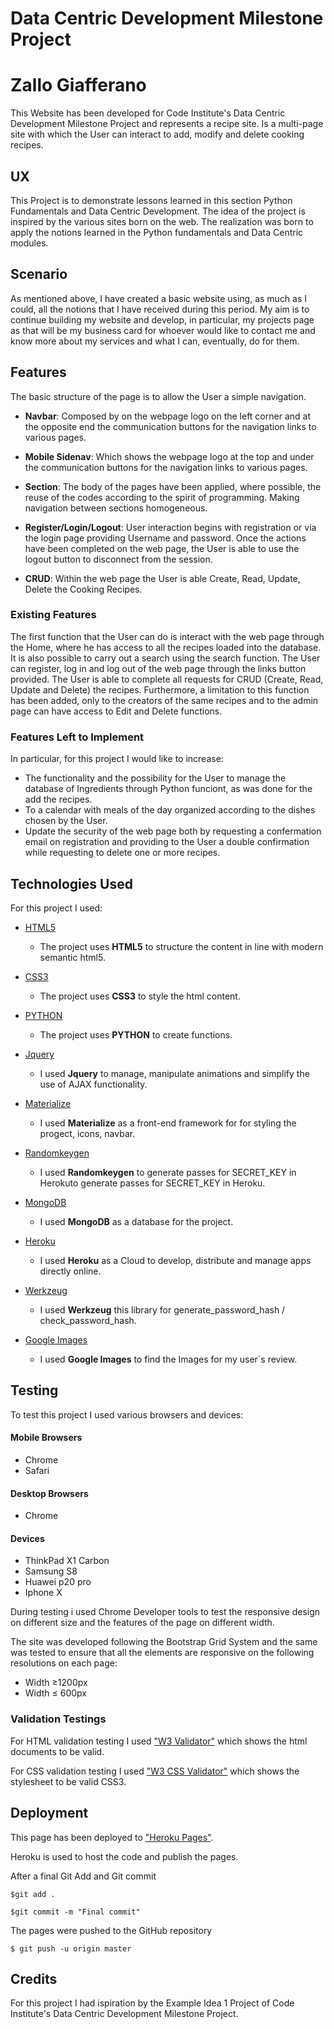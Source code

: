 # Data Centric Development Milestone Project
# Zallo Giafferano

This Website has been developed for Code Institute's Data Centric Development Milestone Project and represents a recipe site. Is a multi-page site with which the User can interact to add, modify and delete cooking recipes.

## UX

This Project is to demonstrate lessons learned in this section Python Fundamentals and Data Centric Development.
The idea of the project is inspired by the various sites born on the web.
The realization was born to apply the notions learned in the Python fundamentals and Data Centric modules.

## Scenario

As mentioned above, I have created a basic website using, as much as I could, all the notions that I have received during this period. My aim is to continue building my website and develop, in particular, my projects page as that will be my business card for whoever would like to contact me and know more about my services and what I can, eventually, do for them.

## Features

The basic structure of the page is to allow the User a simple navigation.

* **Navbar**: Composed by on the webpage logo on the left corner and at the opposite end the communication buttons for the navigation links to various pages.

* **Mobile Sidenav**: Which shows the webpage logo at the top and under the communication buttons for the navigation links to various pages.

* **Section**: The body of the pages have been applied, where possible, the reuse of the codes according to the spirit of programming. Making navigation between sections homogeneous.

* **Register/Login/Logout**: User interaction begins with registration or via the login page providing Username and password. Once the actions have been completed on the web page, the User is able to use the logout button to disconnect from the session.

* **CRUD**: Within the web page the User is able Create, Read, Update, Delete the Cooking Recipes.

### Existing Features

The first function that the User can do is interact with the web page through the Home, where he has access to all the recipes loaded into the database. It is also possible to carry out a search using the search function.
The User can register, log in and log out of the web page through the links button provided.
The User is able to complete all requests for CRUD (Create, Read, Update and Delete) the recipes. Furthermore, a limitation to this function has been added, only to the creators of the same recipes and to the admin page can have access to Edit and Delete functions.

### Features Left to Implement

In particular, for this project I would like to increase:
 - The functionality and the possibility for the User to manage the database of Ingredients through Python funciont, as was done for the add the recipes. 
 - To a calendar with meals of the day organized according to the dishes chosen by the User.
 - Update the security of the web page both by requesting a confermation email on registration and providing to the User a double confirmation while requesting to delete one or more recipes.

## Technologies Used

For this project I used:

- [HTML5]( https://en.wikipedia.org/wiki/HTML5)
    - The project uses **HTML5** to structure the content in line with modern semantic html5.

- [CSS3](https://en.wikipedia.org/wiki/Cascading_Style_Sheets#CSS_3)
    - The project uses **CSS3** to style the html content.

- [PYTHON](https://it.wikipedia.org/wiki/Python)
    - The project uses **PYTHON** to create functions.

- [Jquery](https://it.wikipedia.org/wiki/JQuery)
    - I used **Jquery** to manage, manipulate animations and simplify the use of AJAX functionality.

- [Materialize](https://materializecss.com/)
    - I used **Materialize** as a front-end framework for for styling the progect, icons, navbar.

- [Randomkeygen](https://randomkeygen.com/)
    - I used **Randomkeygen** to generate passes for SECRET_KEY in Herokuto generate passes for SECRET_KEY in Heroku.

- [MongoDB](https://it.wikipedia.org/wiki/MongoDB)
    - I used **MongoDB** as a database for the project.

- [Heroku](https://it.wikipedia.org/wiki/Heroku)
    - I used **Heroku** as a Cloud to develop, distribute and manage apps directly online.

- [Werkzeug](https://werkzeug.palletsprojects.com/en/1.0.x/)
    - I used **Werkzeug** this library for generate_password_hash / check_password_hash. 

- [Google Images](https://www.google.com/imghp?hl=en)
    - I used **Google Images** to find the Images for my user`s review.

## Testing

To test this project I used various browsers and devices:

#### Mobile Browsers
* Chrome
* Safari

#### Desktop Browsers
* Chrome

#### Devices
* ThinkPad X1 Carbon
* Samsung S8
* Huawei p20 pro
* Iphone X

During testing i used Chrome Developer tools to test the responsive design on different size and the features of the page on different width.

The site was developed following the Bootstrap Grid System and the same was tested to ensure that all the elements are responsive on the following resolutions on each page:

- Width ≥1200px
- Width ≤ 600px

### Validation Testings

For HTML validation testing I used ["W3 Validator"](https://validator.w3.org/nu/?doc=https%3A%2F%2Fgello94.github.io%2Ffirst-milestone-antonio%2F) which shows the html documents to be valid.

For CSS validation testing I used ["W3 CSS Validator"](http://jigsaw.w3.org/css-validator/validator?uri=https%3A%2F%2Fgello94.github.io%2Ffirst-milestone-antonio%2F&profile=css3svg&usermedium=all&warning=1&vextwarning=&lang=it) which shows the stylesheet to be valid CSS3.

## Deployment

This page has been deployed to ["Heroku Pages"](https://dashboard.heroku.com/apps/milestone-project-salvatore-b).

Heroku is used to host the code and publish the pages.

After a final Git Add and Git commit

`$git add .`

`$git commit -m "Final commit"`

The pages were pushed to the GitHub repository

`$ git push -u origin master`

## Credits

For this project I had ispiration by the Example Idea 1 Project of Code Institute's Data Centric Development Milestone Project.

